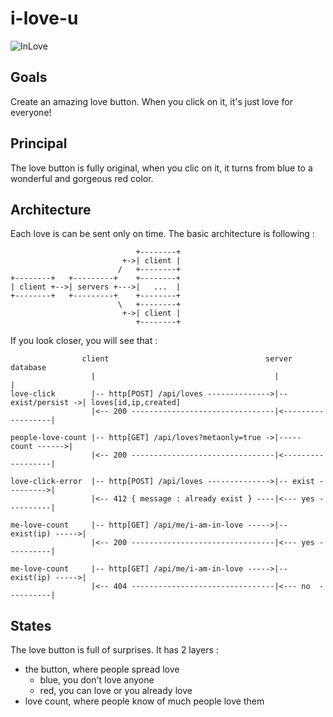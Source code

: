# i-love-u

![InLove](master/maquette.png?raw=true "in love")

## Goals
Create an amazing love button. When you click on it, it's just love for everyone!

## Principal
The love button is fully original, when you clic on it, it turns from blue to a wonderful and gorgeous red color.

## Architecture
Each love is can be sent only on time. The basic architecture is following :

```   
                            +--------+
                         +->| client |
                        /   +--------+
+--------+   +---------+    +--------+
| client +-->| servers +--->|   ...  |
+--------+   +---------+    +--------+
                        \   +--------+
                         +->| client |
                            +--------+
```

If you look closer, you will see that :

```
                client                                   server             database
                  |                                        |                   |
love-click        |-- http[POST] /api/loves -------------->|-- exist/persist ->| loves[id,ip,created]
                  |<-- 200 --------------------------------|<------------------|
                
people-love-count |-- http[GET] /api/loves?metaonly=true ->|----- count ------>|
                  |<-- 200 --------------------------------|<------------------|
                  
love-click-error  |-- http[POST] /api/loves -------------->|-- exist --------->|
                  |<-- 412 { message : already exist } ----|<--- yes ----------|
                  
me-love-count     |-- http[GET] /api/me/i-am-in-love ----->|-- exist(ip) ----->|
                  |<-- 200 --------------------------------|<--- yes ----------|
                  
me-love-count     |-- http[GET] /api/me/i-am-in-love ----->|-- exist(ip) ----->|
                  |<-- 404 --------------------------------|<--- no  ----------|
```

## States

The love button is full of surprises. It has 2 layers :
- the button, where people spread love
  - blue, you don't love anyone
  - red, you can love or you already love
- love count, where people know of much people love them
